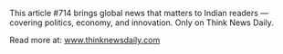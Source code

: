 This article #714 brings global news that matters to Indian readers — covering politics, economy, and innovation. Only on Think News Daily.

Read more at: www.thinknewsdaily.com